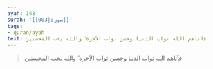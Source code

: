 ```yaml
---
ayah: 148
surah: '[[003|سورة]]'
tags:
- quran/ayah
text: فآتاهم الله ثواب الدنيا وحسن ثواب الآخرة ۗ والله يحب المحسنين
---
```

> فآتاهم الله ثواب الدنيا وحسن ثواب الآخرة ۗ والله يحب المحسنين
